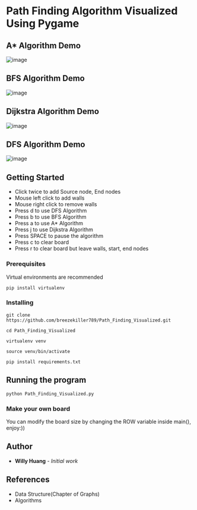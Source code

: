 # Path Finding Algorithm Visualized Using Pygame

## A* Algorithm Demo
![image](https://github.com/breezekiller789/Path_Finding_Visualized/blob/master/Astar_Demo.gif)

## BFS Algorithm Demo
![image](https://github.com/breezekiller789/Path_Finding_Visualized/blob/master/BFS_Demo.gif)

## Dijkstra Algorithm Demo
![image](https://github.com/breezekiller789/Path_Finding_Visualized/blob/master/Dijkstra_Demo.gif)

## DFS Algorithm Demo
![image](https://github.com/breezekiller789/Path_Finding_Visualized/blob/master/DFS_Demo.gif)

## Getting Started

* Click twice to add Source node, End nodes
* Mouse left click to add walls
* Mouse right click to remove walls
* Press d to use DFS Algorithm
* Press b to use BFS Algorithm
* Press a to use A* Algorithm
* Press j to use Dijkstra Algorithm
* Press SPACE to pause the algorithm
* Press c to clear board
* Press r to clear board but leave walls, start, end nodes

### Prerequisites

Virtual environments are recommended

```
pip install virtualenv
```

### Installing

```
git clone https://github.com/breezekiller789/Path_Finding_Visualized.git
```
```
cd Path_Finding_Visualized
```
```
virtualenv venv
```
```
source venv/bin/activate
```
```
pip install requirements.txt
```

## Running the program

```
python Path_Finding_Visualized.py
```

### Make your own board

You can modify the board size by changing the ROW variable inside main(), enjoy:))

## Author

* **Willy Huang** - *Initial work*


## References

* Data Structure(Chapter of Graphs)
* Algorithms
